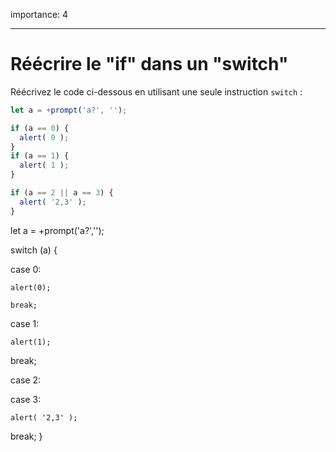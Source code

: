 importance: 4

---

# Réécrire le "if" dans un "switch"

Réécrivez le code ci-dessous en utilisant une seule instruction `switch` :

```js run
let a = +prompt('a?', '');

if (a == 0) {
  alert( 0 );
}
if (a == 1) {
  alert( 1 );
}

if (a == 2 || a == 3) {
  alert( '2,3' );
}
```

let a = +prompt('a?','');

switch (a) {
 
  case 0:

    alert(0);

    break;

  case 1:

    alert(1);

  break;

  case 2:

  case 3:

    alert( '2,3' );

  break;
}

